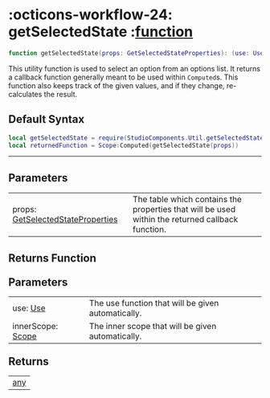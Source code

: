 <h1 class="api-header" markdown>
    <span class="api-icon" markdown>:octicons-workflow-24:</span>
    <span class="api-title">getSelectedState</span>
    <span class="api-type">:</span><a href="https://create.roblox.com/docs/luau/functions" class="api-type">function</a>
</h1>

```lua
function getSelectedState(props: GetSelectedStateProperties): (use: Use, innerScope: Scope) -> any
```
This utility function is used to select an option from an options list. It returns a callback function generally meant to be used within `Computed`s. This function also keeps track of the given values, and if they change, re-calculates the result. 

## Default Syntax

```lua
local getSelectedState = require(StudioComponents.Util.getSelectedState)
local returnedFunction = Scope:Computed(getSelectedState(props))
```

-----

## Parameters
<span markdown>
    <div class="md-typeset__table">
        <table>
            <tbody>
                <tr>
                    <td class="api-param-highlight">props: <a href="../../../types/util/getSelectedState">GetSelectedStateProperties</a></td>
                    <td>The table which contains the properties that will be used within the returned callback function.</td>
                </tr>
            </tbody>
        </table>
    </div>
</span>

## Returns Function
<span markdown>
    <div class="md-typeset__table" id="api-returns-function-table">
        <h2 style="margin: 1.1em 0 .64em">Parameters</h2>
        <table>
            <tbody>
                <tr>
                    <td class="api-param-highlight">use: <a href="">Use</a></td>
                    <td>The use function that will be given automatically.</td>
                </tr>
                <tr>
                    <td class="api-param-highlight">innerScope: <a href="">Scope</a></td>
                    <td>The inner scope that will be given automatically.</td>
                </tr>
            </tbody>
        </table>
        <h2 style="margin: 1.1em 0 .64em">Returns</h2>
        <table>
            <tbody>
                <tr>
                    <td class="api-return-box"><a href="">any</a></td>
                </tr>
            </tbody>
        </table>
    </div>
</div>